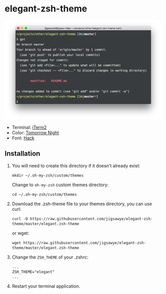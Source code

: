 # elegant-zsh-theme

![](imgs/01.png)

 - Terminal: [iTerm2](https://www.iterm2.com/)
 - Color: [Tomorrow Night](https://github.com/chriskempson/tomorrow-theme/tree/master/iTerm2)
 - Font: [Hack](http://sourcefoundry.org/hack/)

## Installation

1.  You will need to create this directory if it doesn't already exist:

    ```Shell
    mkdir ~/.oh-my-zsh/custom/themes
    ```
    Change to `oh-my-zsh` custom themes directory:

    ```Shell
    cd ~/.oh-my-zsh/custom/themes
    ```


2. Download the .zsh-theme file to your themes directory, you can use curl:

    ```Shell
    curl -O https://raw.githubusercontent.com/jigsawye/elegant-zsh-theme/master/elegant.zsh-theme
    ```
    or wget:

    ```Shell
    wget https://raw.githubusercontent.com/jigsawye/elegant-zsh-theme/master/elegant.zsh-theme
    ```

3.  Change the `ZSH_THEME` of your .zshrc:

    ```Shell
    ...
    ZSH_THEME="elegant"
    ...
    ```

4. Restart your terminal application.
